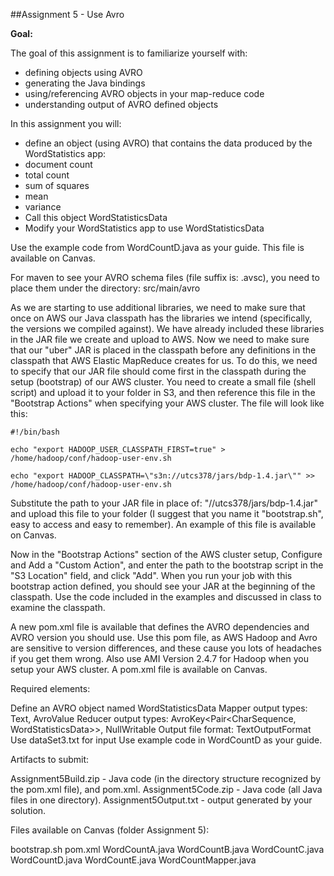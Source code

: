 ##Assignment 5 - Use Avro

__Goal:__

The goal of this assignment is to familiarize yourself with:

* defining objects using AVRO
* generating the Java bindings
* using/referencing AVRO objects in your map-reduce code
* understanding output of AVRO defined objects

In this assignment you will:

* define an object (using AVRO) that contains the data produced by the WordStatistics app:
 * document count
 * total count
 * sum of squares
 * mean
 * variance
* Call this object WordStatisticsData
* Modify your WordStatistics app to use WordStatisticsData

Use the example code from WordCountD.java as your guide. This file is available on Canvas.

For maven to see your AVRO schema files (file suffix is:  .avsc), you need to place them under the directory: src/main/avro

 

As we are starting to use additional libraries, we need to make sure that once on AWS our Java classpath has the libraries we intend (specifically, the versions we compiled against). We have already included these libraries in the JAR file we create and upload to AWS. Now we need to make sure that our "uber" JAR is placed in the classpath before any definitions in the classpath that AWS Elastic MapReduce creates for us. To do this, we need to specify that our JAR file should come first in the classpath during the setup (bootstrap) of our AWS cluster. You need to create a small file (shell script) and upload it to your folder in S3, and then reference this file in the "Bootstrap Actions" when specifying your AWS cluster. The file will look like this:

```
#!/bin/bash

echo "export HADOOP_USER_CLASSPATH_FIRST=true" > /home/hadoop/conf/hadoop-user-env.sh

echo "export HADOOP_CLASSPATH=\"s3n://utcs378/jars/bdp-1.4.jar\"" >> /home/hadoop/conf/hadoop-user-env.sh
```

Substitute the path to your JAR file in place of: "//utcs378/jars/bdp-1.4.jar" and upload this file to your folder (I suggest that you name it "bootstrap.sh", easy to access and easy to remember). An example of this file is available on Canvas.

Now in the "Bootstrap Actions" section of the AWS cluster setup, Configure and Add a "Custom Action", and enter the path to the bootstrap script in the "S3 Location" field, and click "Add". When you run your job with this bootstrap action defined, you should see your JAR at the beginning of the classpath. Use the code included in the examples and discussed in class to examine the classpath.

A new pom.xml file is available that defines the AVRO dependencies and AVRO version you should use. Use this pom file, as AWS Hadoop and Avro are sensitive to version differences, and these cause you lots of headaches if you get them wrong. Also use AMI Version 2.4.7 for Hadoop when you setup your AWS cluster. A pom.xml file is available on Canvas.

Required elements:

Define an AVRO object named WordStatisticsData
Mapper output types: Text, AvroValue<WordStatisticsData>
Reducer output types: AvroKey<Pair<CharSequence, WordStatisticsData>>, NullWritable
Output file format: TextOutputFormat
Use dataSet3.txt for input
Use example code in WordCountD as your guide.

Artifacts to submit:

Assignment5Build.zip - Java code (in the directory structure recognized by the pom.xml file), and pom.xml.
Assignment5Code.zip - Java code (all Java files in one directory).
Assignment5Output.txt - output generated by your solution.
 

Files available on Canvas (folder Assignment 5):

bootstrap.sh
pom.xml
WordCountA.java
WordCountB.java
WordCountC.java
WordCountD.java
WordCountE.java
WordCountMapper.java